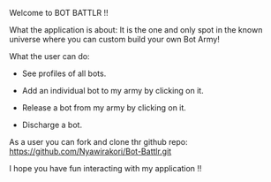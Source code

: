 Welcome to BOT BATTLR !!

What the application is about:
It is the one and only spot in the known universe where you can custom build your own Bot Army!

What the user can do:
- See profiles of all bots.

- Add an individual bot to my army by clicking on it.

- Release a bot from my army by clicking on it.

- Discharge a bot.

As a user you can fork and clone thr github repo: https://github.com/Nyawirakori/Bot-Battlr.git 

I hope you have fun interacting with my application !!

